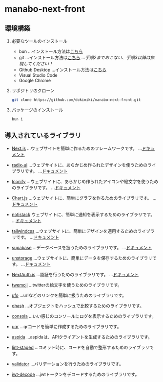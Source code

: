 # manabo-next-front

## 環境構築

1. 必要なツールのインストール
    - bun
    ...インストール方法は[こちら](https://roboin.io/article/2024/04/13/how-to-install-bun-on-windows/)
    - git
    ...インストール方法は[こちら](https://prog-8.com/docs/git-env-win)
    ...*手順2までおこない、手順3以降は無視してください！*
    - Github Desktop
    ...インストール方法は[こちら](https://www.kagoya.jp/howto/it-glossary/develop/githubdesktop/)
    - Visual Studio Code
    - Google Chrome

2. リポジトリのクローン

    ```bash
    git clone https://github.com/dokimiki/manabo-next-front.git
    ```

3. パッケージのインストール

    ```bash
    bun i
    ```

## 導入されているライブラリ

- [Next.js](https://nextjs.org)
  ...ウェブサイトを簡単に作るためのフレームワークです。
  ...[ドキュメント](https://nextjs.org/docs)

- [radix-ui](https://www.radix-ui.com)
  ...ウェブサイトに、あらかじめ作られたデザインを使うためのライブラリです。
  ...[ドキュメント](https://www.radix-ui.com/themes/docs/theme/overview)

- [Iconify](https://iconify.design)
  ...ウェブサイトに、あらかじめ作られたアイコンや絵文字を使うためのライブラリです。
  ...[ドキュメント](https://iconify.design/docs/)

- [Chart.js](https://www.chartjs.org)
  ...ウェブサイトに、簡単にグラフを作るためのライブラリです。
  ...[ドキュメント](https://www.chartjs.org/docs/latest/samples/information.html)

- [notistack](https://notistack.com)
  ウェブサイトに、簡単に通知を表示するためのライブラリです。
  ...[ドキュメント](https://notistack.com/getting-started)

- [tailwindcss](https://tailwindcss.com/)
  ...ウェブサイトに、簡単にデザインを適用するためのライブラリです。
  ...[ドキュメント](https://tailwindcomponents.com/cheatsheet/)

- [supabase](https://supabase.com)
  ...データベースを扱うためのライブラリです。
  ...[ドキュメント](https://supabase.com/docs/guides/getting-started/tutorials/with-nextjs)

- [unstorage](https://unstorage.unjs.io)
  ...ウェブサイトに、簡単にデータを保存するためのライブラリです。
  ...[ドキュメント](https://unstorage.unjs.io/guide)

- [NextAuth.js](https://next-auth.js.org)
  ...認証を行うためのライブラリです。
  ...[ドキュメント](https://next-auth.js.org/getting-started/introduction)

- [twemoji](https://github.com/twitter/twemoji)
  ...twitterの絵文字を使うためのライブラリです。

- [ufo](https://github.com/unjs/ufo#readme)
  ...urlなどのリンクを簡単に扱うためのライブラリです。

- [ohash](https://github.com/unjs/ohash#readme)
  ...オブジェクトをハッシュで比較するためのライブラリです。

- [consola](https://github.com/unjs/consola#readme)
  ...いい感じのコンソールにログを表示するためのライブラリです。

- [uqr](https://github.com/unjs/uqr#readme)
  ...qrコードを簡単に作成するためのライブラリです。

- [aspida](https://github.com/aspida/aspida/tree/main/packages/aspida/docs/ja#readme)
  ...aspidaは、APIクライアントを生成するためのライブラリです。

- [lint-staged](https://github.com/lint-staged/lint-staged#readme)
  ...コミット時に、コードを自動で整形するためのライブラリです。

- [validator](https://github.com/validatorjs/validator.js#readme)
  ...バリデーションを行うためのライブラリです。

- [jwt-decode](https://github.com/auth0/jwt-decode#readme)
  ...jwtトークンをデコードするためのライブラリです。
